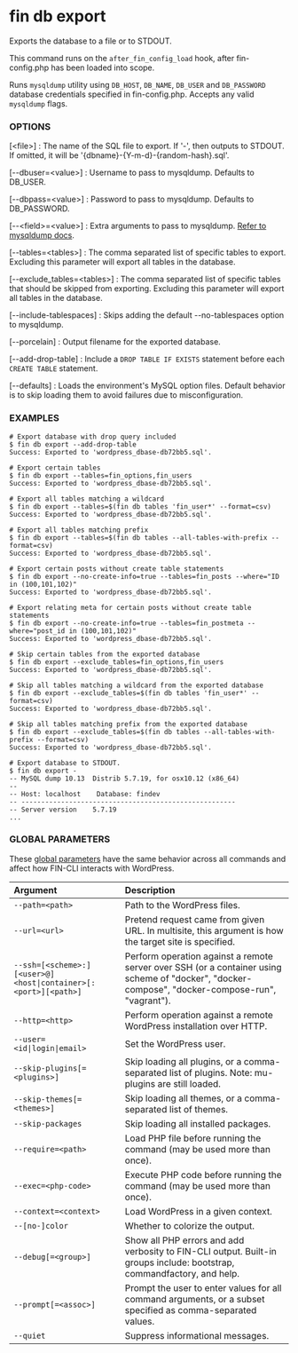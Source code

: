 # fin db export

Exports the database to a file or to STDOUT.

This command runs on the `after_fin_config_load` hook, after fin-config.php has been loaded into scope.

Runs `mysqldump` utility using `DB_HOST`, `DB_NAME`, `DB_USER` and `DB_PASSWORD` database credentials specified in fin-config.php. Accepts any valid `mysqldump` flags.

### OPTIONS

[&lt;file&gt;]
: The name of the SQL file to export. If '-', then outputs to STDOUT. If omitted, it will be '{dbname}-{Y-m-d}-{random-hash}.sql'.

[\--dbuser=&lt;value&gt;]
: Username to pass to mysqldump. Defaults to DB_USER.

[\--dbpass=&lt;value&gt;]
: Password to pass to mysqldump. Defaults to DB_PASSWORD.

[\--&lt;field&gt;=&lt;value&gt;]
: Extra arguments to pass to mysqldump. [Refer to mysqldump docs](https://dev.mysql.com/doc/en/mysqldump.html#mysqldump-option-summary).

[\--tables=&lt;tables&gt;]
: The comma separated list of specific tables to export. Excluding this parameter will export all tables in the database.

[\--exclude_tables=&lt;tables&gt;]
: The comma separated list of specific tables that should be skipped from exporting. Excluding this parameter will export all tables in the database.

[\--include-tablespaces]
: Skips adding the default --no-tablespaces option to mysqldump.

[\--porcelain]
: Output filename for the exported database.

[\--add-drop-table]
: Include a `DROP TABLE IF EXISTS` statement before each `CREATE TABLE` statement.

[\--defaults]
: Loads the environment's MySQL option files. Default behavior is to skip loading them to avoid failures due to misconfiguration.

### EXAMPLES

    # Export database with drop query included
    $ fin db export --add-drop-table
    Success: Exported to 'wordpress_dbase-db72bb5.sql'.

    # Export certain tables
    $ fin db export --tables=fin_options,fin_users
    Success: Exported to 'wordpress_dbase-db72bb5.sql'.

    # Export all tables matching a wildcard
    $ fin db export --tables=$(fin db tables 'fin_user*' --format=csv)
    Success: Exported to 'wordpress_dbase-db72bb5.sql'.

    # Export all tables matching prefix
    $ fin db export --tables=$(fin db tables --all-tables-with-prefix --format=csv)
    Success: Exported to 'wordpress_dbase-db72bb5.sql'.

    # Export certain posts without create table statements
    $ fin db export --no-create-info=true --tables=fin_posts --where="ID in (100,101,102)"
    Success: Exported to 'wordpress_dbase-db72bb5.sql'.

    # Export relating meta for certain posts without create table statements
    $ fin db export --no-create-info=true --tables=fin_postmeta --where="post_id in (100,101,102)"
    Success: Exported to 'wordpress_dbase-db72bb5.sql'.

    # Skip certain tables from the exported database
    $ fin db export --exclude_tables=fin_options,fin_users
    Success: Exported to 'wordpress_dbase-db72bb5.sql'.

    # Skip all tables matching a wildcard from the exported database
    $ fin db export --exclude_tables=$(fin db tables 'fin_user*' --format=csv)
    Success: Exported to 'wordpress_dbase-db72bb5.sql'.

    # Skip all tables matching prefix from the exported database
    $ fin db export --exclude_tables=$(fin db tables --all-tables-with-prefix --format=csv)
    Success: Exported to 'wordpress_dbase-db72bb5.sql'.

    # Export database to STDOUT.
    $ fin db export -
    -- MySQL dump 10.13  Distrib 5.7.19, for osx10.12 (x86_64)
    --
    -- Host: localhost    Database: findev
    -- ------------------------------------------------------
    -- Server version    5.7.19
    ...

### GLOBAL PARAMETERS

These [global parameters](https://make.wordpress.org/cli/handbook/config/) have the same behavior across all commands and affect how FIN-CLI interacts with WordPress.

| **Argument**    | **Description**              |
|:----------------|:-----------------------------|
| `--path=<path>` | Path to the WordPress files. |
| `--url=<url>` | Pretend request came from given URL. In multisite, this argument is how the target site is specified. |
| `--ssh=[<scheme>:][<user>@]<host\|container>[:<port>][<path>]` | Perform operation against a remote server over SSH (or a container using scheme of "docker", "docker-compose", "docker-compose-run", "vagrant"). |
| `--http=<http>` | Perform operation against a remote WordPress installation over HTTP. |
| `--user=<id\|login\|email>` | Set the WordPress user. |
| `--skip-plugins[=<plugins>]` | Skip loading all plugins, or a comma-separated list of plugins. Note: mu-plugins are still loaded. |
| `--skip-themes[=<themes>]` | Skip loading all themes, or a comma-separated list of themes. |
| `--skip-packages` | Skip loading all installed packages. |
| `--require=<path>` | Load PHP file before running the command (may be used more than once). |
| `--exec=<php-code>` | Execute PHP code before running the command (may be used more than once). |
| `--context=<context>` | Load WordPress in a given context. |
| `--[no-]color` | Whether to colorize the output. |
| `--debug[=<group>]` | Show all PHP errors and add verbosity to FIN-CLI output. Built-in groups include: bootstrap, commandfactory, and help. |
| `--prompt[=<assoc>]` | Prompt the user to enter values for all command arguments, or a subset specified as comma-separated values. |
| `--quiet` | Suppress informational messages. |
